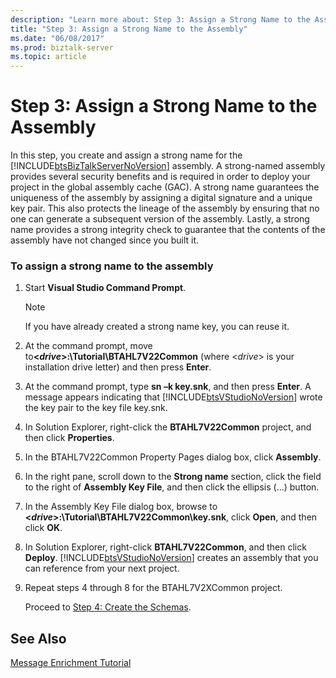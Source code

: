```yaml
---
description: "Learn more about: Step 3: Assign a Strong Name to the Assembly"
title: "Step 3: Assign a Strong Name to the Assembly"
ms.date: "06/08/2017"
ms.prod: biztalk-server
ms.topic: article
---
```

# Step 3: Assign a Strong Name to the Assembly
In this step, you create and assign a strong name for the [!INCLUDE[btsBizTalkServerNoVersion](../../includes/btsbiztalkservernoversion-md.md)] assembly. A strong-named assembly provides several security benefits and is required in order to deploy your project in the global assembly cache (GAC). A strong name guarantees the uniqueness of the assembly by assigning a digital signature and a unique key pair. This also protects the lineage of the assembly by ensuring that no one can generate a subsequent version of the assembly. Lastly, a strong name provides a strong integrity check to guarantee that the contents of the assembly have not changed since you built it.  
  
### To assign a strong name to the assembly  
  
1. Start **Visual Studio Command Prompt**.  
  
   > [!NOTE]
   >  If you have already created a strong name key, you can reuse it.  
  
2. At the command prompt, move to<strong>\<*drive*\>:\Tutorial\BTAHL7V22Common</strong> (where \<*drive*\> is your installation drive letter) and then press **Enter**.  
  
3. At the command prompt, type **sn –k key.snk**, and then press **Enter**. A message appears indicating that [!INCLUDE[btsVStudioNoVersion](../../includes/btsvstudionoversion-md.md)] wrote the key pair to the key file key.snk.  
  
4. In Solution Explorer, right-click the **BTAHL7V22Common** project, and then click **Properties**.  
  
5. In the BTAHL7V22Common Property Pages dialog box, click **Assembly**.  
  
6. In the right pane, scroll down to the **Strong name** section, click the field to the right of **Assembly Key File**, and then click the ellipsis (…) button.  
  
7. In the Assembly Key File dialog box, browse to **\<*drive*\>:\Tutorial\BTAHL7V22Common\key.snk**, click **Open**, and then click **OK**.  
  
8. In Solution Explorer, right-click **BTAHL7V22Common**, and then click **Deploy**. [!INCLUDE[btsVStudioNoVersion](../../includes/btsvstudionoversion-md.md)] creates an assembly that you can reference from your next project.  
  
9. Repeat steps 4 through 8 for the BTAHL7V2XCommon project.  
  
   Proceed to [Step 4: Create the Schemas](../../adapters-and-accelerators/accelerator-hl7/step-4-create-the-schemas.md).  
  
## See Also  
 [Message Enrichment Tutorial](../../adapters-and-accelerators/accelerator-hl7/message-enrichment-tutorial.md)
